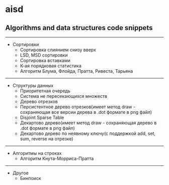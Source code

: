 # aisd
## Algorithms and data structures code snippets

---
- Сортировки
  - Сортировка слиянием снизу вверх
  - LSD, MSD сортировки
  - Сортировка вставками
  - К-ая порядковая статистика
  - Алгоритм Блума, Флойда, Пратта, Ривеста, Тарьяна
___
- Структуры данных
  - Приоритетная очередь
  - Система не пересекающихся множеств
  - Дерево отрезков
  - Персистентное дерево отрезков(имеет метод draw - сохраняющая все версии дерева в .dot формате в png файл)
  - Disjoint Sparse Table
  - Декартово дерево(имеет метод draw - сохраняющая дерево в .dot формате в png файл)
  - Декартово дерево по неявному ключу(с поддержкой add, set, sum, reverse на отрезке)
___
- Алгоритмы на строках
  - Алгоритм Кнута-Морриса-Пратта
---
- Другое
  - Бинпоиск